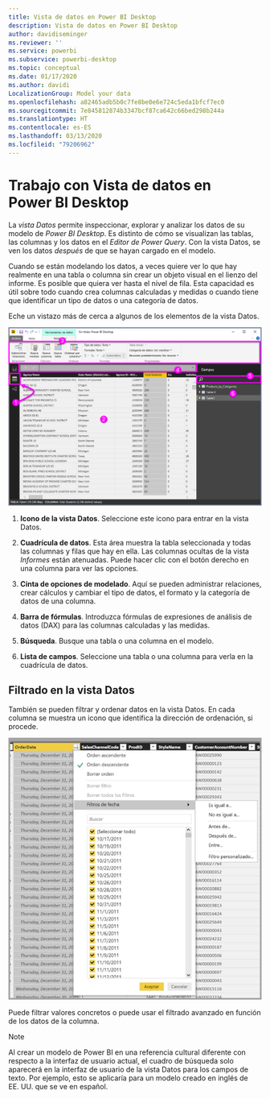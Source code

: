 ```yaml
---
title: Vista de datos en Power BI Desktop
description: Vista de datos en Power BI Desktop
author: davidiseminger
ms.reviewer: ''
ms.service: powerbi
ms.subservice: powerbi-desktop
ms.topic: conceptual
ms.date: 01/17/2020
ms.author: davidi
LocalizationGroup: Model your data
ms.openlocfilehash: a82465adb5b0c7fe8be0e6e724c5eda1bfcf7ec0
ms.sourcegitcommit: 7e845812874b3347bcf87ca642c66bed298b244a
ms.translationtype: HT
ms.contentlocale: es-ES
ms.lasthandoff: 03/13/2020
ms.locfileid: "79206962"
---
```

# <a name="work-with-data-view-in-power-bi-desktop"></a>Trabajo con Vista de datos en Power BI Desktop

La *vista Datos* permite inspeccionar, explorar y analizar los datos de su modelo de *Power BI Desktop*. Es distinto de cómo se visualizan las tablas, las columnas y los datos en el *Editor de Power Query*. Con la vista Datos, se ven los datos *después* de que se hayan cargado en el modelo.

Cuando se están modelando los datos, a veces quiere ver lo que hay realmente en una tabla o columna sin crear un objeto visual en el lienzo del informe. Es posible que quiera ver hasta el nivel de fila. Esta capacidad es útil sobre todo cuando crea columnas calculadas y medidas o cuando tiene que identificar un tipo de datos o una categoría de datos.

Eche un vistazo más de cerca a algunos de los elementos de la vista Datos.

![Vista de datos en Power BI Desktop](media/desktop-data-view/dataview_fullscreen.png)

1. **Icono de la vista Datos**. Seleccione este icono para entrar en la vista Datos.

2. **Cuadrícula de datos**. Esta área muestra la tabla seleccionada y todas las columnas y filas que hay en ella. Las columnas ocultas de la vista *Informes* están atenuadas. Puede hacer clic con el botón derecho en una columna para ver las opciones.

3. **Cinta de opciones de modelado**. Aquí se pueden administrar relaciones, crear cálculos y cambiar el tipo de datos, el formato y la categoría de datos de una columna.

4. **Barra de fórmulas**. Introduzca fórmulas de expresiones de análisis de datos (DAX) para las columnas calculadas y las medidas.

5. **Búsqueda**. Busque una tabla o una columna en el modelo.

6. **Lista de campos**. Seleccione una tabla o una columna para verla en la cuadrícula de datos.

## <a name="filtering-in-data-view"></a>Filtrado en la vista Datos

También se pueden filtrar y ordenar datos en la vista Datos. En cada columna se muestra un icono que identifica la dirección de ordenación, si procede.

![Ordenar y filtrar en la vista Datos en Power BI Desktop](media/desktop-data-view/dataview_sort-and-filter.png)

Puede filtrar valores concretos o puede usar el filtrado avanzado en función de los datos de la columna.

> [!NOTE]
> Al crear un modelo de Power BI en una referencia cultural diferente con respecto a la interfaz de usuario actual, el cuadro de búsqueda solo aparecerá en la interfaz de usuario de la vista Datos para los campos de texto. Por ejemplo, esto se aplicaría para un modelo creado en inglés de EE. UU. que se ve en español.
